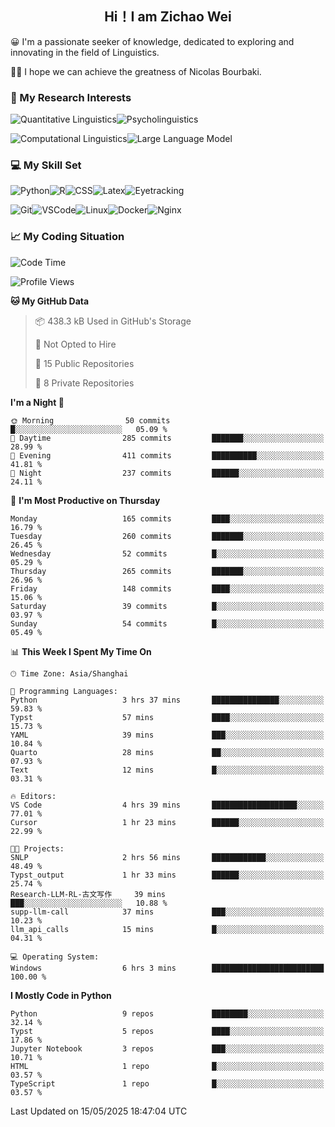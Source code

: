 

## <div align="center">Hi！I am Zichao Wei</div>

😀 I'm a passionate seeker of knowledge, dedicated to exploring and innovating in the field of Linguistics.

🙋‍♂️ I hope we can achieve the greatness of Nicolas Bourbaki.

### 🔬 My Research Interests

![Quantitative Linguistics](https://img.shields.io/badge/Quantitative%20Linguistics-%230072CC.svg?&style=for-the-badge&logo=appveyor&logoColor=white)![Psycholinguistics](https://img.shields.io/badge/Psycholinguistics-%2301a3a1.svg?&style=for-the-badge&logo=AWS%20Amplify&logoColor=white)

![Computational Linguistics](https://img.shields.io/badge/Computational%20Linguistics-%231877F2.svg?&style=for-the-badge&logo=Markdown&logoColor=white)![Large Language Model](https://img.shields.io/badge/Large%20Language%20Model-%23F76300.svg?&style=for-the-badge&logo=Android&logoColor=white)

### 💻 My Skill Set

![Python](https://img.shields.io/badge/Python-%2314354C.svg?style=for-the-badge&logo=python&logoColor=white&color=2AB3E3)![R](https://img.shields.io/badge/-R-276DC3?style=for-the-badge&logo=r&logoColor=white)![CSS](https://img.shields.io/badge/-CSS-1572B6?style=for-the-badge&logo=css3&logoColor=white)![Latex](https://img.shields.io/badge/-Latex-008080?style=for-the-badge&logo=latex&logoColor=white)![Eyetracking](https://img.shields.io/badge/Eyetracking-%230078D6?style=for-the-badge&logo=SearXNG&logoColor=#3050FF)

![Git](https://img.shields.io/badge/-Git-F05032?style=for-the-badge&logo=git&logoColor=white)![VSCode](https://img.shields.io/badge/-VSCode-007ACC?style=for-the-badge&logo=visual-studio-code&logoColor=white)![Linux](https://img.shields.io/badge/-Linux-FCC624?style=for-the-badge&logo=linux&logoColor=black)![Docker](https://img.shields.io/badge/-Docker-2496ED?style=for-the-badge&logo=docker&logoColor=white)![Nginx](https://img.shields.io/badge/-Nginx-009639?style=for-the-badge&logo=nginx&logoColor=white)

### 📈 My Coding Situation

<!--START_SECTION:waka-->
![Code Time](http://img.shields.io/badge/Code%20Time-467%20hrs%2015%20mins-blue)

![Profile Views](http://img.shields.io/badge/Profile%20Views-0-blue)

**🐱 My GitHub Data** 

> 📦 438.3 kB Used in GitHub's Storage 
 > 
> 🚫 Not Opted to Hire
 > 
> 📜 15 Public Repositories 
 > 
> 🔑 8 Private Repositories 
 > 
**I'm a Night 🦉** 

```text
🌞 Morning                50 commits          █░░░░░░░░░░░░░░░░░░░░░░░░   05.09 % 
🌆 Daytime                285 commits         ███████░░░░░░░░░░░░░░░░░░   28.99 % 
🌃 Evening                411 commits         ██████████░░░░░░░░░░░░░░░   41.81 % 
🌙 Night                  237 commits         ██████░░░░░░░░░░░░░░░░░░░   24.11 % 
```
📅 **I'm Most Productive on Thursday** 

```text
Monday                   165 commits         ████░░░░░░░░░░░░░░░░░░░░░   16.79 % 
Tuesday                  260 commits         ███████░░░░░░░░░░░░░░░░░░   26.45 % 
Wednesday                52 commits          █░░░░░░░░░░░░░░░░░░░░░░░░   05.29 % 
Thursday                 265 commits         ███████░░░░░░░░░░░░░░░░░░   26.96 % 
Friday                   148 commits         ████░░░░░░░░░░░░░░░░░░░░░   15.06 % 
Saturday                 39 commits          █░░░░░░░░░░░░░░░░░░░░░░░░   03.97 % 
Sunday                   54 commits          █░░░░░░░░░░░░░░░░░░░░░░░░   05.49 % 
```


📊 **This Week I Spent My Time On** 

```text
🕑︎ Time Zone: Asia/Shanghai

💬 Programming Languages: 
Python                   3 hrs 37 mins       ███████████████░░░░░░░░░░   59.83 % 
Typst                    57 mins             ████░░░░░░░░░░░░░░░░░░░░░   15.73 % 
YAML                     39 mins             ███░░░░░░░░░░░░░░░░░░░░░░   10.84 % 
Quarto                   28 mins             ██░░░░░░░░░░░░░░░░░░░░░░░   07.93 % 
Text                     12 mins             █░░░░░░░░░░░░░░░░░░░░░░░░   03.31 % 

🔥 Editors: 
VS Code                  4 hrs 39 mins       ███████████████████░░░░░░   77.01 % 
Cursor                   1 hr 23 mins        ██████░░░░░░░░░░░░░░░░░░░   22.99 % 

🐱‍💻 Projects: 
SNLP                     2 hrs 56 mins       ████████████░░░░░░░░░░░░░   48.49 % 
Typst_output             1 hr 33 mins        ██████░░░░░░░░░░░░░░░░░░░   25.74 % 
Research-LLM-RL-古文写作     39 mins             ███░░░░░░░░░░░░░░░░░░░░░░   10.88 % 
supp-llm-call            37 mins             ███░░░░░░░░░░░░░░░░░░░░░░   10.23 % 
llm_api_calls            15 mins             █░░░░░░░░░░░░░░░░░░░░░░░░   04.31 % 

💻 Operating System: 
Windows                  6 hrs 3 mins        █████████████████████████   100.00 % 
```

**I Mostly Code in Python** 

```text
Python                   9 repos             ████████░░░░░░░░░░░░░░░░░   32.14 % 
Typst                    5 repos             ████░░░░░░░░░░░░░░░░░░░░░   17.86 % 
Jupyter Notebook         3 repos             ███░░░░░░░░░░░░░░░░░░░░░░   10.71 % 
HTML                     1 repo              █░░░░░░░░░░░░░░░░░░░░░░░░   03.57 % 
TypeScript               1 repo              █░░░░░░░░░░░░░░░░░░░░░░░░   03.57 % 
```




 Last Updated on 15/05/2025 18:47:04 UTC
<!--END_SECTION:waka-->
